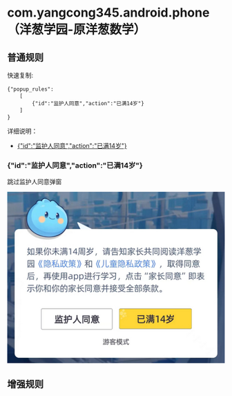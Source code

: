 # com.yangcong345.android.phone（洋葱学园-原洋葱数学）

## 普通规则

快速复制:
```
{"popup_rules":
    [
        {"id":"监护人同意","action":"已满14岁"}
    ]
}
```
详细说明：
- [{"id":"监护人同意","action":"已满14岁"}](#id监护人同意action已满14岁)

### {"id":"监护人同意","action":"已满14岁"}
跳过监护人同意弹窗

![](./assets/监护人同意弹窗.jpg)


## 增强规则
